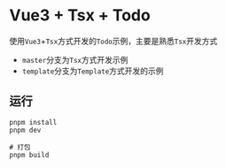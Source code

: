 # Vue3 + Tsx + Todo
使用`Vue3`+`Tsx`方式开发的`Todo`示例，主要是熟悉`Tsx`开发方式

- `master`分支为`Tsx`方式开发示例
- `template`分支为`Template`方式开发的示例

## 运行
```shell
pnpm install
pnpm dev

# 打包
pnpm build
```